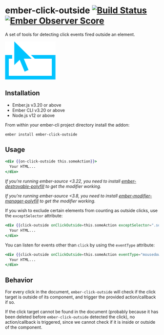 # ember-click-outside [![Build Status](https://travis-ci.org/zeppelin/ember-click-outside.svg)](https://travis-ci.org/zeppelin/ember-click-outside) [![Ember Observer Score](http://emberobserver.com/badges/ember-click-outside.svg)](http://emberobserver.com/addons/ember-click-outside)

A set of tools for detecting click events fired outside an element.

![click outside logo](click-outside-logo.png)

## Installation

* Ember.js v3.20 or above
* Ember CLI v3.20 or above
* Node.js v12 or above

From within your ember-cli project directory install the addon:
```bash
ember install ember-click-outside
```

## Usage

```hbs
<div {{on-click-outside this.someAction}}>
  Your HTML...
</div>
```

*If you're running ember-source <3.22, you need to install [ember-destroyable-polyfill](https://github.com/ember-polyfills/ember-destroyable-polyfill) to get the modifier working.*

*If you're running ember-source <3.8, you need to install [ember-modifier-manager-polyfill](https://github.com/rwjblue/ember-modifier-manager-polyfill) to get the modifier working.*


If you wish to exclude certain elements from counting as outside clicks, use
the `exceptSelector` attribute:

```hbs
<div {{click-outside onClickOutside=this.someAction exceptSelector=".some-selector"}}>
  Your HTML...
</div>
```

You can listen for events other than `click` by using the `eventType` attribute:

```hbs
<div {{click-outside onClickOutside=this.someAction eventType="mousedown"}}>
  Your HTML...
</div>
```

## Behavior

For every click in the document, `ember-click-outside` will check if the click target is outside of its component, and trigger the provided action/callback if so.

If the click target cannot be found in the document (probably because it has been deleted before `ember-click-outside` detected the click), no action/callback is triggered, since we cannot check if it is inside or outside of the component.

